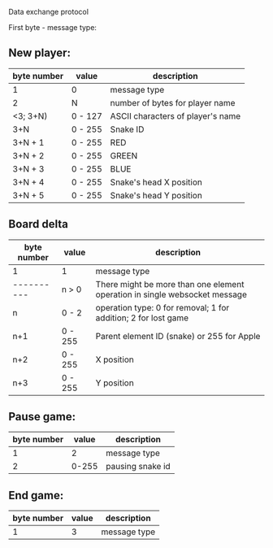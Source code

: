 Data exchange protocol

First byte - message type:

New player:
------

| byte number | value   | description                       |
|-------------|---------|-----------------------------------|
| 1           | 0       | message type                      |
| 2           | N       | number of bytes for player name   |
| <3; 3+N)    | 0 - 127 | ASCII characters of player's name |
| 3+N         | 0 - 255 | Snake ID                          |
| 3+N + 1     | 0 - 255 | RED                               |
| 3+N + 2     | 0 - 255 | GREEN                             |
| 3+N + 3     | 0 - 255 | BLUE                              |
| 3+N + 4     | 0 - 255 | Snake's head X position           |
| 3+N + 5     | 0 - 255 | Snake's head Y position           |

Board delta
---------------------

| byte number | value   | description                                                                |
|-------------|---------|----------------------------------------------------------------------------|
| 1           | 1       | message type                                                               |
| ----------  | n > 0   | There might be more than one element operation in single websocket message |   
| n           | 0 - 2   | operation type: 0 for removal; 1 for addition; 2 for lost game             |
| n+1         | 0 - 255 | Parent element ID (snake) or 255 for Apple                                 |
| n+2         | 0 - 255 | X position                                                                 |
| n+3         | 0 - 255 | Y position                                                                 |

Pause game:
-----------

| byte number | value | description      |
|-------------|-------|------------------|
| 1           | 2     | message type     |
| 2           | 0-255 | pausing snake id |

End game:
------

| byte number | value | description  |
|-------------|-------|--------------|
| 1           | 3     | message type |
